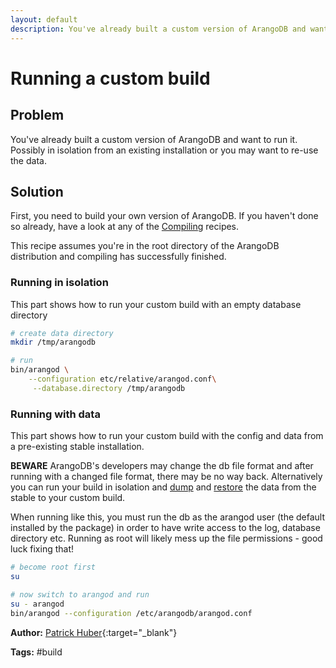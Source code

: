 ```yaml
---
layout: default
description: You've already built a custom version of ArangoDB and want to run it
---
```

Running a custom build
======================

Problem
-------

You've already built a custom version of ArangoDB and want to run it. Possibly in isolation from an existing installation or you may want to re-use the data.

Solution
--------

First, you need to build your own version of ArangoDB. If you haven't done so already, have a look at any of the [Compiling](compiling.html) recipes.

This recipe assumes you're in the root directory of the ArangoDB distribution and compiling has successfully finished.

### Running in isolation

This part shows how to run your custom build with an empty database directory

```bash
# create data directory
mkdir /tmp/arangodb

# run
bin/arangod \
    --configuration etc/relative/arangod.conf\
     --database.directory /tmp/arangodb
```

### Running with data

This part shows how to run your custom build with the config and data from a pre-existing stable installation.

**BEWARE** ArangoDB's developers may change the db file format and after running with a changed file format, there may be no way back. Alternatively you can run your build in isolation and [dump](../administration-arangodump.html) and [restore](../administration-arangorestore.html) the data from the stable to your custom build.

When running like this, you must run the db as the arangod user (the default installed by the package) in order to have write access to the log, database directory etc. Running as root will likely mess up the file permissions - good luck fixing that!

```bash
# become root first
su

# now switch to arangod and run
su - arangod
bin/arangod --configuration /etc/arangodb/arangod.conf
```

**Author:** [Patrick Huber](https://github.com/stackmagic){:target="_blank"}

**Tags:** #build

